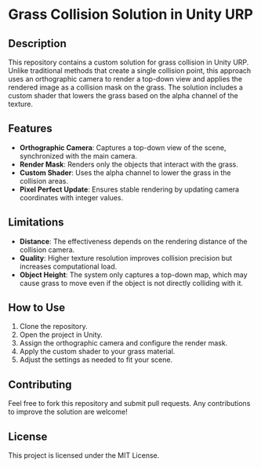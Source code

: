 <h1>Grass Collision Solution in Unity URP</h1>

<h2>Description</h2>
<p>This repository contains a custom solution for grass collision in Unity URP. Unlike traditional methods that create a single collision point, this approach uses an orthographic camera to render a top-down view and applies the rendered image as a collision mask on the grass. The solution includes a custom shader that lowers the grass based on the alpha channel of the texture.</p>

<h2>Features</h2>
<ul>
  <li><b>Orthographic Camera</b>: Captures a top-down view of the scene, synchronized with the main camera.</li>
  <li><b>Render Mask</b>: Renders only the objects that interact with the grass.</li>
  <li><b>Custom Shader</b>: Uses the alpha channel to lower the grass in the collision areas.</li>
  <li><b>Pixel Perfect Update</b>: Ensures stable rendering by updating camera coordinates with integer values.</li>
</ul>

<h2>Limitations</h2>
<ul>
  <li><b>Distance</b>: The effectiveness depends on the rendering distance of the collision camera.</li>
  <li><b>Quality</b>: Higher texture resolution improves collision precision but increases computational load.</li>
  <li><b>Object Height</b>: The system only captures a top-down map, which may cause grass to move even if the object is not directly colliding with it.</li>
</ul>

<h2>How to Use</h2>
<ol>
  <li>Clone the repository.</li>
  <li>Open the project in Unity.</li>
  <li>Assign the orthographic camera and configure the render mask.</li>
  <li>Apply the custom shader to your grass material.</li>
  <li>Adjust the settings as needed to fit your scene.</li>
</ol>

<h2>Contributing</h2>
<p>Feel free to fork this repository and submit pull requests. Any contributions to improve the solution are welcome!</p>

<h2>License</h2>
<p>This project is licensed under the MIT License.</p>
